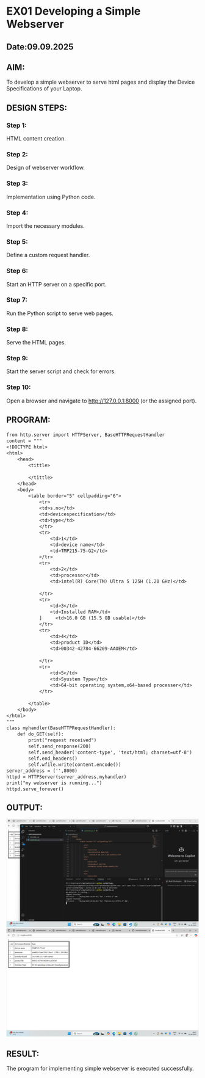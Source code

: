 # EX01 Developing a Simple Webserver
## Date:09.09.2025

## AIM:
To develop a simple webserver to serve html pages and display the Device Specifications of your Laptop.

## DESIGN STEPS:
### Step 1: 
HTML content creation.

### Step 2:
Design of webserver workflow.

### Step 3:
Implementation using Python code.

### Step 4:
Import the necessary modules.

### Step 5:
Define a custom request handler.

### Step 6:
Start an HTTP server on a specific port.

### Step 7:
Run the Python script to serve web pages.

### Step 8:
Serve the HTML pages.

### Step 9:
Start the server script and check for errors.

### Step 10:
Open a browser and navigate to http://127.0.0.1:8000 (or the assigned port).

## PROGRAM:
```
from http.server import HTTPServer, BaseHTTPRequestHandler
content = """
<!DOCTYPE html>
<html>
    <head>
        <tittle>

        </tittle>
    </head>
    <body>
        <table border="5" cellpadding="6">
            <tr>
            <td>s.no</td>
            <td>devicespecification</td>
            <td>type</td>
            </tr>
            <tr>
                <td>1</td>
                <td>device name</td>
                <td>TMP215-75-G2</td>
            </tr>
            <tr>
                <td>2</td>
                <td>processor</td>
                <td>intel(R) Core(TM) Ultra 5 125H (1.20 GHz)</td>
                
            </tr>
            <tr>
                <td>3</td>
                <td>Installed RAM</td>
            ]     <td>16.0 GB (15.5 GB usable)</td>
            </tr>
            <tr>
                <td>4</td>
                <td>product ID</td>
                <td>00342-42784-66209-AAOEM</td>

            </tr>
            <tr>
                <td>5</td>
                <td>Syustem Type</td>
                <td>64-bit operating system,x64-based processer</td>
            </tr>

        </table>
    </body>
</html>
"""
class myhandler(BaseHTTPRequestHandler):
    def do_GET(self):
        print("request received")
        self.send_response(200)
        self.send_header('content-type', 'text/html; charset=utf-8')
        self.end_headers()
        self.wfile.write(content.encode())
server_address = ('',8000)
httpd = HTTPServer(server_address,myhandler)
print("my webserver is running...")
httpd.serve_forever()

```

## OUTPUT:
![alt text](<Screenshot (21).png>)
![alt text](<Screenshot (20).png>)
## RESULT:
The program for implementing simple webserver is executed successfully.
